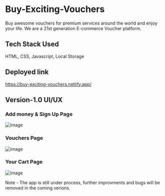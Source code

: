 # Buy-Exciting-Vouchers
Buy awesome vouchers for premium services around the world and enjoy your life. We are a 21st generation E-commerce Voucher platform.


## Tech Stack Used

HTML, CSS, Javascript, Local Storage

## Deployed link

https://buy-exciting-vouchers.netlify.app/

## Version-1.0 UI/UX

### Add money & Sign Up Page

![image](https://user-images.githubusercontent.com/25353461/172151052-ed422655-fe3d-4ac9-88be-dc8a1c86e353.png)


### Vouchers Page

![image](https://user-images.githubusercontent.com/25353461/172151174-0cbbb259-1c1e-466c-b9b3-f78c8d625906.png)

### Your Cart Page

![image](https://user-images.githubusercontent.com/25353461/172151364-24748569-d929-4d9f-9b6e-ef437d310454.png)


Note - The app is still under process, further improvments and bugs will be removed in the coming verions.





